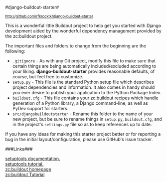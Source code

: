 #django-buildout-starter#

<small>http://github.com/rfkrocktk/django-buildout-starter</small>

This is a wonderful little Buildout project to help get you started with Django 
development aided by the wonderful dependency management provided by the 
zc:buildout project. 

The important files and folders to change from the beginning are the following:

 * `.gitignore` - As with any Git project, modify this file to make sure that 
 certain things are being automatically included/excluded according to your 
 liking. **django-buildout-starter** provides reasonable defaults, of course,
 but feel free to customize.
 * `setup.py` - This file is the standard Python setup file which describes 
 project dependencies and information. It also comes in handy should you ever
 desire to publish your application to the Python Package Index.
 * `buildout.cfg` - This file contains your zc:buildout recipes which handle 
 generation of a Python library, a Django command-line, as well as PyDev support
 for starters. 
 * `src/djangobuildoutstarter` - Rename this folder to the name of your new 
 project, but be sure to rename things in `setup.py`, `buildout.cfg`, and in the
 project's `settings.py` file so as to keep references up to date.

If you have any ideas for making this starter project better or for reporting 
a bug in the initial layout/configuration, please use GitHub's issue tracker.

###Links###

[setuptools documentation.](http://pypi.python.org/pypi/setuptools)   
[setuptools tutorial.](http://parijatmishra.wordpress.com/2008/10/08/python-packaging-setuptools-and-eggs/)    
[zc:buildout homepage](http://www.buildout.org/)   
[zc:buildout Tutorial](http://www.buildout.org/docs/tutorial.html)   
